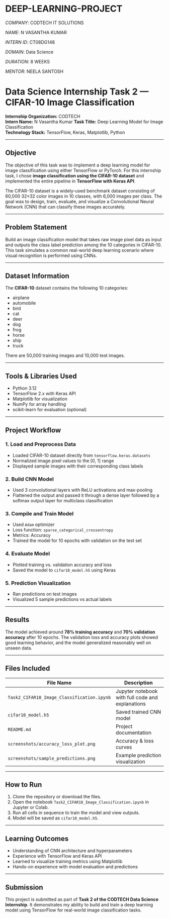 # DEEP-LEARNING-PROJECT

*COMPANY*: CODTECH IT SOLUTIONS

*NAME*: N VASANTHA KUMAR

*INTERN ID*: CT08DG148

*DOMAIN*: Data Science

*DURATION*: 8 WEEKS

*MENTOR*: NEELA SANTOSH

# Data Science Internship Task 2 — CIFAR-10 Image Classification

**Internship Organization:** CODTECH  
**Intern Name:** N Vasantha Kumar 
**Task Title:** Deep Learning Model for Image Classification  
**Technology Stack:** TensorFlow, Keras, Matplotlib, Python

---

## Objective

The objective of this task was to implement a deep learning model for image classification using either TensorFlow or PyTorch. For this internship task, I chose **image classification using the CIFAR-10 dataset** and implemented the entire pipeline in **TensorFlow with Keras API**.

The CIFAR-10 dataset is a widely-used benchmark dataset consisting of 60,000 32×32 color images in 10 classes, with 6,000 images per class. The goal was to design, train, evaluate, and visualize a Convolutional Neural Network (CNN) that can classify these images accurately.

---

## Problem Statement

Build an image classification model that takes raw image pixel data as input and outputs the class label prediction among the 10 categories in CIFAR-10. This task simulates a common real-world deep learning scenario where visual recognition is performed using CNNs.

---

## Dataset Information

The **CIFAR-10** dataset contains the following 10 categories:

- airplane
- automobile
- bird
- cat
- deer
- dog
- frog
- horse
- ship
- truck

There are 50,000 training images and 10,000 test images.

---

## Tools & Libraries Used

- Python 3.12
- TensorFlow 2.x with Keras API
- Matplotlib for visualization
- NumPy for array handling
- scikit-learn for evaluation (optional)

---

## Project Workflow

### 1. Load and Preprocess Data
- Loaded CIFAR-10 dataset directly from `tensorflow.keras.datasets`
- Normalized image pixel values to the [0, 1] range
- Displayed sample images with their corresponding class labels

### 2. Build CNN Model
- Used 3 convolutional layers with ReLU activations and max-pooling
- Flattened the output and passed it through a dense layer followed by a softmax output layer for multiclass classification

### 3. Compile and Train Model
- Used `Adam` optimizer
- Loss function: `sparse_categorical_crossentropy`
- Metrics: Accuracy
- Trained the model for 10 epochs with validation on the test set

### 4. Evaluate Model
- Plotted training vs. validation accuracy and loss
- Saved the model to `cifar10_model.h5` using Keras

### 5. Prediction Visualization
- Ran predictions on test images
- Visualized 5 sample predictions vs actual labels

---

## Results

The model achieved around **78% training accuracy** and **70% validation accuracy** after 10 epochs. The validation loss and accuracy plots showed good learning behavior, and the model generalized reasonably well on unseen data.

---

## Files Included

| File Name                                | Description                                      |
|------------------------------------------|--------------------------------------------------|
| `Task2_CIFAR10_Image_Classification.ipynb` | Jupyter notebook with full code and explanations |
| `cifar10_model.h5`                       | Saved trained CNN model                          |
| `README.md`                              | Project documentation                            |
| `screenshots/accuracy_loss_plot.png`     | Accuracy & loss curves                           |
| `screenshots/sample_predictions.png`     | Example prediction visualization                 |

---

## How to Run

1. Clone the repository or download the files.
2. Open the notebook `Task2_CIFAR10_Image_Classification.ipynb` in Jupyter or Colab.
3. Run all cells in sequence to train the model and view outputs.
4. Model will be saved as `cifar10_model.h5`.

---

## Learning Outcomes

- Understanding of CNN architecture and hyperparameters
- Experience with TensorFlow and Keras API
- Learned to visualize training metrics using Matplotlib
- Hands-on experience with model evaluation and predictions

---

## Submission

This project is submitted as part of **Task 2 of the CODTECH Data Science Internship**. It demonstrates my ability to build and train a deep learning model using TensorFlow for real-world image classification tasks.
